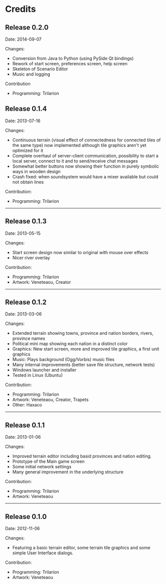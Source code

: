 # Credits

## Release 0.2.0

Date: 2014-09-07

Changes:

- Conversion from Java to Python (using PySide Qt bindings)
- Rework of start screen, preferences screen, help screen
- Skeleton of Scenario Editor
- Music and logging

Contribution
 
- Programming: Trilarion

## Release 0.1.4

Date: 2013-07-16

Changes:

- Continuous terrain (visual effect of connectedness for connected tiles of the same type) now implemented although tile graphics aren't yet optimized for it
- Complete overhaul of server-client communication, possibility to start a local server, connect to it and to send/receive chat messages
- Somewhat better buttons now showing their function in purely symbolic ways in wooden design
- Crash fixed: when soundsystem would have a mixer available but could not obtain lines

Contribution:

- Programming: Trilarion

---

## Release 0.1.3 

Date: 2013-05-15

Changes:

- Start screen design now similar to original with mouse over effects
- Nicer river overlay

Contribution:

- Programming: Trilarion
- Artwork: Veneteaou, Creator

---

## Release 0.1.2

Date: 2013-03-06

Changes:

- Extended terrain showing towns, province and nation borders, rivers, province names
- Political mini map showing each nation in a distinct color
- Graphics: New start screen, more and improved tile graphics, a first unit graphics
- Music: Plays background (Ogg/Vorbis) music files
- Many internal improvements (better save file structure, network tests)
- Windows launcher and installer
- Tested in Linux (Ubuntu)

Contribution:
 
- Programming: Trilarion
- Artwork: Veneteaou, Creator, Trapets
- Other: Haxaco

---

## Release 0.1.1

Date: 2013-01-06

Changes:

- Improved terrain editor including basid provinces and nation editing.
- Prototype of the Main game screen
- Some initial network settings
- Many general improvement in the underlying structure

Contribution:
 
- Programming: Trilarion
- Artwork: Veneteaou

---

## Release 0.1.0

Date: 2012-11-06

Changes:

- Featuring a basic terrain editor, some terrain tile graphics and some simple User Interface dialogs.

Contribution:

- Programming: Trilarion
- Artwork: Veneteaou
